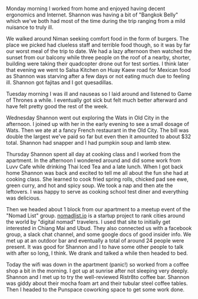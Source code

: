 Monday morning I worked from home and enjoyed having decent ergonomics and Internet. Shannon was having a bit of "Bangkok Belly" which we've both had most of the time during the trip ranging from a mild nuisance to truly ill.

We walked around Niman seeking comfort food in the form of burgers. The place we picked had clueless staff and terrible food though, so it was by far our worst meal of the trip to date. We had a lazy afternoon then watched the sunset from our balcony while three people on the roof of a nearby, shorter, building were taking their quadcopter drone out for test sorties. I think later that evening we went to Salsa Kitchen on Huay Kaew road for Mexican food as Shannon was starving after a few days or not eating much due to feeling ill. Shannon got fajitas and I got quesadillas.

Tuesday morning I was ill and nauseas so I laid around and listened to Game of Thrones a while. I eventually got sick but felt much better afterward and have felt pretty good the rest of the week.

Wednesday Shannon went out exploring the Wats in Old City in the afternoon. I joined up with her in the early evening to see a small dosage of Wats. Then we ate at a fancy French restaurant in the Old City. The bill was double the largest we've paid so far but even then it amounted to about $32 total. Shannon had snapper and I had pumpkin soup and lamb stew.

Thursday Shannon spent all day at cooking class and I worked from the apartment. In the afternoon I wondered around and did some work from Luvv Cafe while drinking Thai Iced Tea and a late lunch. When I got back home Shannon was back and excited to tell me all about the fun she had at cooking class. She learned to cook fried spring rolls, chicked pad see ewe, green curry, and hot and spicy soup. We took a nap and then ate the leftovers. I was happy to serve as cooking school test diner and everything was delicious.

Then we headed about 1 block from our apartment to a meetup event of the "Nomad List" group. [nomadlist.io](https://nomadlist.io) is a startup project to rank cities around the world by "digital nomad" travelers. I used that site to initially get interested in Chiang Mai and Ubud. They also connected us with a facebook group, a slack chat channel, and some google docs of good insider info. We met up at an outdoor bar and eventually a total of around 24 people were present. It was good for Shannon and I to have some other people to talk with after so long, I think. We drank and talked a while then headed to bed.

Today the wifi was down in the apartment (panic!) so worked from a coffee shop a bit in the morning. I got up at sunrise after not sleeping very deeply. Shannon and I met up to try the well-reviewed Ristr8to coffee bar. Shannon was giddy about their mocha foam art and their tubular steel coffee tables. Then  I headed to the Punspace coworking space to get some work done.
